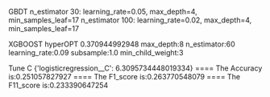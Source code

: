 GBDT
n_estimator 30:  learning_rate=0.05, max_depth=4, min_samples_leaf=17
n_estimator 100:  learning_rate=0.02, max_depth=4, min_samples_leaf=17

XGBOOST hyperOPT 0.370944992948
max_depth:8
n_estimator:60
learning_rate:0.09
subsample:1.0
min_child_weight:3


Tune C   {'logisticregression__C': 6.3095734448019334}
==== The Accuracy is:0.251057827927
==== The F1_score is:0.263770548079
==== The F11_score is:0.233390647254
